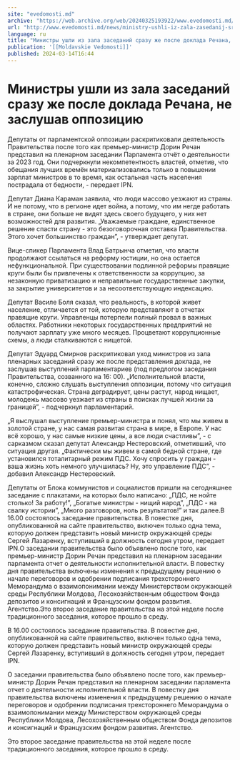 ```yaml
---
site: "evedomosti.md"
archive: "https://web.archive.org/web/20240325193922/www.evedomosti.md/news/ministry-ushli-iz-zala-zasedanij-srazu-zhe-posle-doklada-rec"
url: "http://www.evedomosti.md/news/ministry-ushli-iz-zala-zasedanij-srazu-zhe-posle-doklada-rec"
language: ru
title: "Министры ушли из зала заседаний сразу же после доклада Речана, не заслушав оппозицию"
publication: '[[Moldavskie Vedomosti]]'
published: 2024-03-14T16:44
---
```


# Министры ушли из зала заседаний сразу же после доклада Речана, не заслушав оппозицию

Депутаты от парламентской оппозиции раскритиковали деятельность Правительства после того как премьер-министр Дорин Речан представил на пленарном заседании Парламента отчёт о деятельности за 2023 год. Они подчеркнули некомпетентность властей, отметив, что обещания лучших времён материализовались только в повышении зарплат министров в то время, как остальная часть населения пострадала от бедности, - передает IPN.

Депутат Диана Караман заявила, что люди массово уезжают из страны. И не потому, что в регионе идет война, а потому, что им негде работать в стране, они больше не видят здесь своего будущего, у них нет возможностей для развития. „Уважаемые граждане, единственное решение спасти страну - это безоговорочная отставка Правительства. Этого хочет большинство граждан”, - утверждает депутат.

Вице-спикер Парламента Влад Батрынча отметил, что власти продолжают ссылаться на реформу юстиции, но она остается нефункциональной. При существовании подлинной реформы правящие круги были бы привлечены к ответственности за коррупцию, за незаконную приватизацию и неправильные государственные закупки, за закрытие университетов и за несоответствующую индексацию.

Депутат Василе Боля сказал, что реальность, в которой живет население, отличается от той, которую представляют в отчетах правящие круги. Управленцы потерпели полный провал в важных областях. Работники некоторых государственных предприятий не получают зарплату уже много месяцев. Процветают коррупционные схемы, а люди сталкиваются с нищетой.

Депутат Эдуард Смирнов раскритиковал уход министров из зала пленарных заседаний сразу же после представления доклада, не заслушав выступлений парламентариев (под предлогом заседания Правительства, созванного на 16: 00). „Исполнительной власти, конечно, сложно слушать выступления оппозиции, потому что ситуация катастрофическая. Страна деградирует, цены растут, народ нищает, молодежь массово уезжает из страны в поисках лучшей жизни за границей”, - подчеркнул парламентарий.

„Я выслушал выступление премьер-министра и понял, что мы живем в золотой стране, у нас самая развитая страна в мире, в Европе. У нас всё хорошо, у нас самые низкие цены, а все люди счастливы”, - с сарказмом сказал депутат Александр Нестеровский, отметивший, что ситуация другая. „Фактически мы живем в самой бедной стране, где установился тоталитарный режим ПДС. Хочу спросить у граждан - ваша жизнь хоть немного улучшилась? Ну, это управление ПДС”, - добавил Александр Нестеровский.

Депутаты от Блока коммунистов и социалистов пришли на сегодняшнее заседание с плакатами, на которых было написано: „ПДС, не нойте столько! За работу!”, „Богатые министры - нищий народ”, „ПДС - на свалку истории”, „Много разговоров, ноль результатов!” и так далее.В 16.00 состоялось заседание правительства. В повестке дня, опубликованной на сайте правительство, включен только одна тема, которую должен представить новый министр окружающей среды Сергей Лазаренку, вступивший в должность сегодня утром, передает IPN.О заседании правительства было объявлено после того, как премьер-министр Дорин Речан представил на пленарном заседании парламента отчет о деятельности исполнительной власти. В повестку дня правительства включены изменения к предыдущему решению о начале переговоров и одобрении подписания трехстороннего Меморандума о взаимопонимании между Министерством окружающей среды Республики Молдова, Лесохозяйственным обществом Фонда депозитов и консигнаций и Французским фондом развития. Агентство.Это второе заседание правительства на этой неделе после традиционного заседания, которое прошло в среду.

В 16.00 состоялось заседание правительства. В повестке дня, опубликованной на сайте правительство, включен только одна тема, которую должен представить новый министр окружающей среды Сергей Лазаренку, вступивший в должность сегодня утром, передает IPN.

О заседании правительства было объявлено после того, как премьер-министр Дорин Речан представил на пленарном заседании парламента отчет о деятельности исполнительной власти. В повестку дня правительства включены изменения к предыдущему решению о начале переговоров и одобрении подписания трехстороннего Меморандума о взаимопонимании между Министерством окружающей среды Республики Молдова, Лесохозяйственным обществом Фонда депозитов и консигнаций и Французским фондом развития. Агентство.

Это второе заседание правительства на этой неделе после традиционного заседания, которое прошло в среду.